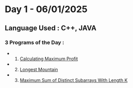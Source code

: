 # Day 1 - 06/01/2025

## Language Used : **C++**, **JAVA**

### 3 Programs of the Day :
   - 1. [Calculating Maximum Profit](https://leetcode.com/problems/best-time-to-buy-and-sell-stock-iv/description/)
   - 2. [Longest Mountain](https://leetcode.com/problems/longest-mountain-in-array/description/)
   - 3. [Maximum Sum of Distinct Subarrays With Length K](https://leetcode.com/problems/maximum-sum-of-distinct-subarrays-with-length-k/description/)
